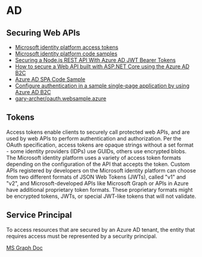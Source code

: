# AD

## Securing Web APIs
* [Microsoft identity platform access tokens](https://docs.microsoft.com/en-us/azure/active-directory/develop/access-tokens#validating-tokens)
* [Microsoft identity platform code samples](https://docs.microsoft.com/en-us/azure/active-directory/develop/sample-v2-code)
* [Securing a Node.js REST API With Azure AD JWT Bearer Tokens](https://stevelathrop.net/securing-a-node-js-rest-api-with-azure-ad-jwt-bearer-tokens/)
* [How to secure a Web API built with ASP.NET Core using the Azure AD B2C](https://docs.microsoft.com/en-us/samples/azure-samples/active-directory-aspnetcore-webapp-openidconnect-v2/how-to-secure-a-web-api-built-with-aspnet-core-using-the-azure-ad-b2c/)
* [Azure AD SPA Code Sample](https://authguidance.com/2017/12/01/azure-ad-spa-code-sample/)
* [Configure authentication in a sample single-page application by using Azure AD B2C](https://docs.microsoft.com/en-us/azure/active-directory-b2c/configure-authentication-sample-spa-app)
* [gary-archer/oauth.websample.azure](https://github.com/gary-archer/oauth.websample.azure)

## Tokens
Access tokens enable clients to securely call protected web APIs, and are used by web APIs to perform authentication and authorization. Per the OAuth specification, access tokens are opaque strings without a set format - some identity providers (IDPs) use GUIDs, others use encrypted blobs. The Microsoft identity platform uses a variety of access token formats depending on the configuration of the API that accepts the token. Custom APIs registered by developers on the Microsoft identity platform can choose from two different formats of JSON Web Tokens (JWTs), called "v1" and "v2", and Microsoft-developed APIs like Microsoft Graph or APIs in Azure have additional proprietary token formats. These proprietary formats might be encrypted tokens, JWTs, or special JWT-like tokens that will not validate.

## Service Principal
To access resources that are secured by an Azure AD tenant, the entity that requires access must be represented by a security principal. 

[MS Graph Doc](https://docs.microsoft.com/en-us/graph/api/resources/serviceprincipal?view=graph-rest-1.0)


